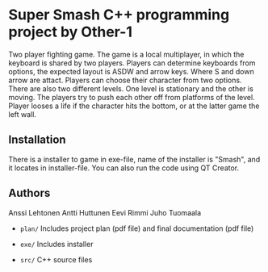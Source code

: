 # Super Smash C++ programming project by Other-1

Two player fighting game. The game is a local multiplayer, in which the keyboard is shared by two players. 
Players can determine keyboards from options, the expected layout is ASDW and arrow keys. Where S and down arrow are attact. 
Players can choose their character from two options. There are also two different levels. One level is stationary and the other
is moving. The players try to push each other off from platforms of the level. 
Player looses a life if the character hits the bottom, or at the latter game the left wall.

## Installation

There is a installer to game in exe-file, name of the installer is "Smash", and it locates in installer-file.
You can also run the code using QT Creator.

## Authors

Anssi Lehtonen
Antti Huttunen
Eevi Rimmi 
Juho Tuomaala



  * `plan/` Includes project plan (pdf file) and final documentation (pdf file)

  * `exe/` Includes installer

  * `src/` C++ source files

